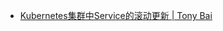 

* [Kubernetes集群中Service的滚动更新 | Tony Bai ](http://tonybai.com/2017/02/09/rolling-update-for-services-in-kubernetes-cluster/)


